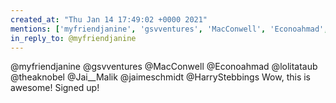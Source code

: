 ```yaml
---
created_at: "Thu Jan 14 17:49:02 +0000 2021"
mentions: ['myfriendjanine', 'gsvventures', 'MacConwell', 'Econoahmad', 'lolitataub', 'theaknobel', 'Jai__Malik', 'jaimeschmidt', 'HarryStebbings']
in_reply_to: @myfriendjanine
---
```


@myfriendjanine @gsvventures @MacConwell @Econoahmad @lolitataub @theaknobel @Jai__Malik @jaimeschmidt @HarryStebbings Wow, this is awesome! Signed up!
